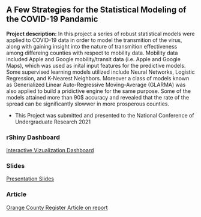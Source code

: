 ## A Few Strategies for the Statistical Modeling of the COVID-19 Pandamic

**Project description:** In this project a series of robust statistical models were applied to COVID-19 data in order to model the transmition of the virus, along with gaining insight into the nature of transmition effectiveness among differeing counties with respect to mobility data. Mobility data included Apple and Google mobility/transit data (i.e. Apple and Google Maps), which was used as inital input features for the predictive models. Some supervised learning models utilized include Neural Networks, Logistic Regression, and K-Nearest Neighbors. Moreover a class of models known as Generialized Linear Auto-Regressive Moving-Average (GLARMA) was also applied to build a pridictive engine for the same purpose. Some of the models attained more than 90$ accuracy and revealed that the rate of the spread can be significantly slowwer in more prosperous counties.

- This Project was submitted and presented to the National Conference of Undergraduate Research 2021

### rShiny Dashboard 
[Interactive Vizualization Dashboard](https://setharreola.shinyapps.io/covid_app/?_ga=2.84936985.1868763122.1640040497-243941837.1640040497)

### Slides 
[Presentation Slides](/pdf/NCUR_poster_one.pdf)

### Article
[Orange County Register Article on report](https://news.fullerton.edu/2021/01/study-reveals-coronavirus-spreads-faster-in-less-prosperous-counties/)
